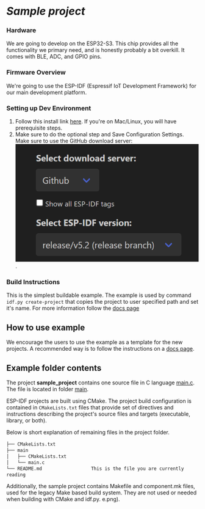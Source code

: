 # _Sample project_
### Hardware 
We are going to develop on the ESP32-S3. This chip provides all the functionality we primary need, and is honestly
probably a bit overkill. It comes with BLE, ADC, and GPIO pins.

### Firmware Overview
We're going to use the ESP-IDF (Espressif IoT Development Framework) for our main development platform.

### Setting up Dev Environment

1. Follow this install link [here](https://github.com/espressif/vscode-esp-idf-extension/blob/master/docs/tutorial/install.md). If you're on Mac/Linux, you will have prerequisite steps.
2. Make sure to do the optional step and Save Configuration Settings. Make sure to use the GitHub download server: ![Alt text](image.png).
   

### Build Instructions

This is the simplest buildable example. The example is used by command `idf.py create-project`
that copies the project to user specified path and set it's name. For more information follow the [docs page](https://docs.espressif.com/projects/esp-idf/en/latest/api-guides/build-system.html#start-a-new-project)


## How to use example
We encourage the users to use the example as a template for the new projects.
A recommended way is to follow the instructions on a [docs page](https://docs.espressif.com/projects/esp-idf/en/latest/api-guides/build-system.html#start-a-new-project).

## Example folder contents

The project **sample_project** contains one source file in C language [main.c](main/main.c). The file is located in folder [main](main).

ESP-IDF projects are built using CMake. The project build configuration is contained in `CMakeLists.txt`
files that provide set of directives and instructions describing the project's source files and targets
(executable, library, or both). 

Below is short explanation of remaining files in the project folder.

```
├── CMakeLists.txt
├── main
│   ├── CMakeLists.txt
│   └── main.c
└── README.md                  This is the file you are currently reading
```
Additionally, the sample project contains Makefile and component.mk files, used for the legacy Make based build system. 
They are not used or needed when building with CMake and idf.py.
e.png).
   